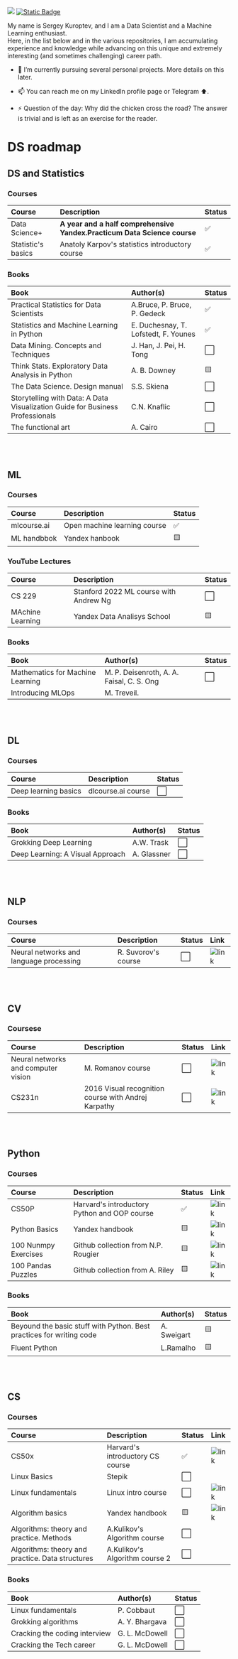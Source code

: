 <a href="https://www.linkedin.com/in/sergey-kuroptev-0015402a2/"><img src="https://img.shields.io/badge/LINKEDIN-12100E?logo=linkedin&color=282A36&logoColor=white" /></a>
<a href="https://t.me/mrBrain_101"><img alt="Static Badge" src="https://img.shields.io/badge/TELEGRAM-%40SKuroptev?style=flat&logo=telegram&color=grey"></a>

My name is Sergey Kuroptev, and I am a Data Scientist and a Machine Learning enthusiast.<br>
Here, in the list below and in the various repositories, I am accumulating experience and knowledge while advancing on this unique and extremely interesting (and sometimes challenging) career path.

- 🌱 I’m currently pursuing several personal projects. More details on this later.
- 📫 You can reach me on my LinkedIn profile page or Telegram ⬆️.
  
- ⚡ Question of the day: Why did the chicken cross the road? The answer is trivial and is left as an exercise for the reader.



# DS roadmap

## DS and Statistics

### Courses
| Course | Description | Status |
|:--|:--|:--|
| Data Science+ | <b>A year and a half comprehensive Yandex.Practicum Data Science course</b> | ✅ |
| Statistic's basics | Anatoly Karpov's statistics introductory course | ✅ |

### Books
| Book | Author(s) | Status |
|:--|:--|:--|
| Practical Statistics for Data Scientists | A.Bruce, P. Bruce, P. Gedeck | ✅ |
| Statistics and Machine Learning in Python | E. Duchesnay, T. Lofstedt, F. Younes | ✅ |
| Data Mining. Concepts and Techniques | J. Han, J. Pei, H. Tong | ⬜ |
| Think Stats. Exploratory Data Analysis in Python | A. B. Downey | 🟨 |
| The Data Science. Design manual | S.S. Skiena | ⬜ |
| Storytelling with Data: A Data Visualization Guide for Business Professionals | C.N. Knaflic | ⬜ |
| The functional art | A. Cairo | ⬜ |
<br><br>

<!--## Competitions
| Name | Platform | Description | Link |
|:--|:--|:--|:--|-->


## ML

### Courses
| Course | Description | Status |
|:--|:--|:--|
| mlcourse.ai | Open machine learning course | ✅ |
| ML handbbok | Yandex hanbook | 🟨 |

### YouTube Lectures
| Course | Description | Status |
|:--|:--|:--|
| CS 229 | Stanford 2022 ML course with Andrew Ng | ⬜ |
| MAchine Learning | Yandex Data Analisys School | 🟨 |

### Books
| Book | Author(s) | Status |
|:--|:--|:--|
| Mathematics for Machine Learning | M. P. Deisenroth, A. A. Faisal, C. S. Ong | ⬜ |
| Introducing MLOps | M. Treveil.
<br><br>

## DL

### Courses
| Course | Description | Status |
|:--|:--|:--|
| Deep learning basics | dlcourse.ai course | ⬜ |

### Books
| Book | Author(s) | Status |
|:--|:--|:--|
| Grokking Deep Learning | A.W. Trask | ⬜ |
| Deep Learning: A Visual Approach | A. Glassner | ⬜ |
<br><br>


## NLP
### Courses
| Course | Description | Status | Link |
|:--|:--|:--|:--|
| Neural networks and language processing | R. Suvorov's course | ⬜ | ![link](https://stepik.org/course/54098/promo)
<br><br>


## CV
### Coursese
| Course | Description | Status | Link |
|:--|:--|:--|:--|
| Neural networks and computer vision | M. Romanov course | ⬜ | ![link](https://stepik.org/course/50352/promo)
| CS231n | 2016 Visual recognition course with Andrej Karpathy | ⬜ | ![link](https://youtube.com/playlist?list=PLlQXC4BDK2Qjtv-9pypk0xUu8zEE1C0tD&si=vq1b7YgmvGCOFGrd)
<br><br>


## Python

### Courses
| Course | Description | Status | Link
|:--|:--|:--|:--|
| CS50P | Harvard's introductory Python and OOP course | ✅ | ![link](https://youtube.com/playlist?list=PLhQjrBD2T380F_inVRXMIHCqLaNUd7bN4&si=IluuC7UM_cp5GyEc) |
| Python Basics | Yandex handbook | 🟨 | ![link](https://education.yandex.ru/handbook/python) |
| 100 Nunmpy Exercises | Github collection from N.P. Rougier | 🟨 | ![link](https://github.com/rougier/numpy-100) |
| 100 Pandas Puzzles | Github collection from A. Riley | 🟨 | ![link](https://github.com/ajcr/100-pandas-puzzles) |

### Books
| Book | Author(s) | Status |
|:--|:--|:--|
| Beyound the basic stuff with Python. Best practices for writing code | A. Sweigart | 🟨 |
| Fluent Python | L.Ramalho | 🟨 |
<br><br>


## CS

### Courses
| Course | Description | Status | Link |
|:--|:--|:--|:--|
| CS50x | Harvard's introductory CS course | ✅ | ![link](https://youtube.com/playlist?list=PLhQjrBD2T3817j24-GogXmWqO5Q5vYy0V&si=mmXi6lQb9j3zWays)
| Linux Basics | Stepik | ⬜ |
| Linux fundamentals | Linux intro course | ⬜ | ![link](https://tryhackme.com/module/linux-fundamentals)
| Algorithm basics | Yandex handbook | 🟨 | ![link](https://education.yandex.ru/handbook/algorithms)
| Algorithms: theory and practice. Methods |  A.Kulikov's Algorithm course | ⬜ | <!--https://stepik.org/course/217/promo-->
| Algorithms: theory and practice. Data structures | A.Kulikov's Algorithm course 2 | ⬜ |<!--https://stepik.org/course/1547/promo-->

### Books
| Book | Author(s) | Status |
|:--|:--|:--|
| Linux fundamentals | P. Cobbaut | ⬜ |
| Grokking algorithms | A. Y. Bhargava | ⬜ |
| Cracking the coding interview | G. L. McDowell | ⬜ |
| Cracking the Tech career | G. L. McDowell | ⬜ |
